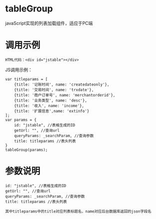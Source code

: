 # tableGroup
javaScript实现的列表加载组件，适应于PC端

# 调用示例
	HTML代码：<div id="jstable"></div>

JS调用示例：
	
	var titleparams = [
		{title: '记账时间', name: 'createdateonly'}, 
		{title: '交易时间', name: 'trxdate'}, 
		{title: '商户订单号', name: 'merchantorderid'}, 
		{title: '业务类型', name: 'desc'}, 
		{title: '收入', name: 'income'}, 
		{title: '扩展信息',name: 'extinfo'}
	];
	var params = {
		id: "jstable", //表格生成的ID
		getUrl: "", //查询url
		queryParams: _searchParam, //查询参数
		title: titleparams //表头列表
	}
	tableGroup(params);

# 参数说明
	id: "jstable", //表格生成的ID
	getUrl: "", //查询url
	queryParams: _searchParam, //查询参数
	title: titleparams //表头列表
	
	其中titleparams中的title对应列表标题名，name对应后台数据库返回的json字段名
